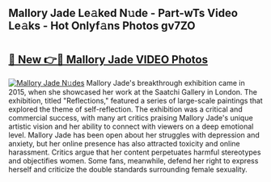 ## Mallory Jade Le𝚊ked N𝚞de - Part-wTs Video Le𝚊ks - Hot Onlyf𝚊ns Photos gv7ZO

# <h2><a href="http://ab36817.deff.icu/?id=Mallory+Jade">🔗 New 👉🔴 Mallory Jade VIDEO Photos</a></h2>

[![Mallory Jade N𝚞des](https://i.imgur.com/rIISA9y.gif)](http://ab36817.deff.icu/?id=Mallory+Jade)
Mallory Jade's breakthrough exhibition came in 2015, when she showcased her work at the Saatchi Gallery in London. The exhibition, titled "Reflections," featured a series of large-scale paintings that explored the theme of self-reflection. The exhibition was a critical and commercial success, with many art critics praising Mallory Jade's unique artistic vision and her ability to connect with viewers on a deep emotional level. Mallory Jade has been open about her struggles with depression and anxiety, but her online presence has also attracted toxicity and online harassment. Critics argue that her content perpetuates harmful stereotypes and objectifies women. Some fans, meanwhile, defend her right to express herself and criticize the double standards surrounding female sexuality.
